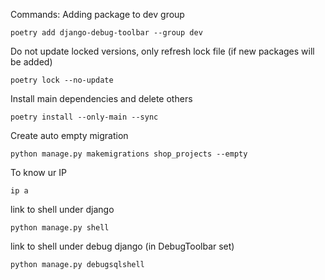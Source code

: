 
Commands:
Adding package to dev group
```shell
poetry add django-debug-toolbar --group dev
```

Do not update locked versions, only refresh lock file (if new packages will be added)
```shell
poetry lock --no-update
```

Install main dependencies and delete others
```shell
poetry install --only-main --sync
```

Create auto empty migration
```shell
python manage.py makemigrations shop_projects --empty
```

To know ur IP
```shell
ip a
```

link to shell under django
```shell
python manage.py shell
```

link to shell under debug django (in DebugToolbar set)
```shell
python manage.py debugsqlshell
```
